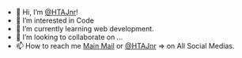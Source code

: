 - 👋 Hi, I’m [@HTAJnr](https://github.com/HTAJnr)!
- 👀 I’m interested in Code
- 🌱 I’m currently learning web development.
- 💞️ I’m looking to collaborate on ...
- 📫 How to reach me [Main Mail](helderjuniorvucas13@gmail.com) or [@HTAJnr](https://github.com/HTAJnr) => on All Social Medias.

<!---
HTAJnr/HTAJnr is a ✨ special ✨ repository because its `README.md` (this file) appears on your GitHub profile.
You can click the Preview link to take a look at your changes.
--->
